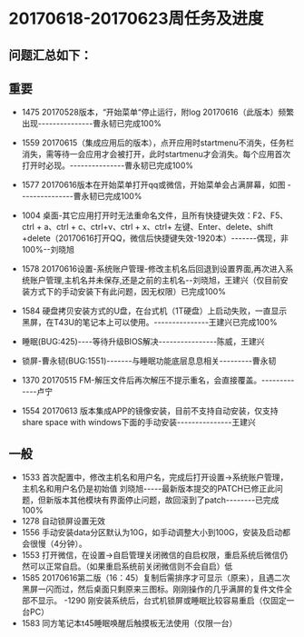# 20170618-20170623周任务及进度
## 问题汇总如下：
## 重要
- 1475 20170528版本，“开始菜单“停止运行，附log     20170616（此版本）频繁出现---------------曹永韧已完成100%

-  1559 20170615（集成应用后的版本），点开应用时startmenu不消失，任务栏消失，需等待一会应用才会被打开，此时startmenu才会消失。每个应用首次打开时必现。---------------曹永韧已完成100%
- 1577 20170616版本在开始菜单打开qq或微信，开始菜单会占满屏幕，如图 ---------------曹永韧已完成100%
- 1004 桌面-其它应用打开时无法重命名文件，且所有快捷键失效：F2、F5、ctrl + a、ctrl + c、ctrl+v、ctrl + x、ctrl+ 左键、Enter、delete、shift +delete（20170616打开QQ，微信后快捷键失效-1920本）-------偶现，非100%--刘晓旭
- 1578 20170616设置-系统账户管理-修改主机名后回退到设置界面,再次进入系统账户管理,主机名并未保存,还是之前的主机名--刘晓旭，王建兴（仅目前安装方式下的手动安装下有此问题，因无权限）已完成100%
- 1584 硬盘拷贝安装方式的U盘，在台式机（1T硬盘）上启动失败，一直显示黑屏，在T43U的笔记本上可以使用。---------------王建兴已完成100%
- 睡眠(BUG:425)----等待升级BIOS解决----------------陈威，王建兴
- 锁屏-曹永韧(BUG:1551)-------与睡眠功能底层息息相关---------曹永韧
- 1370 20170515 FM-解压文件后再次解压不提示重名，会直接覆盖。-------------卢宁
- 1554 20170613 版本集成APP的镜像安装，目前不支持自动安装，仅支持share space with windows下面的手动安装---------------王建兴


## 一般
- 1533 首次配置中，修改主机名和用户名，完成后打开设置->系统账户管理，主机名和用户名仍是初始值 刘晓旭-----最新版本提交的PATCH已修正此问题，但新版本其他模块有界面停止问题，故回滚到了patch--------已完成100%
- 1278 自动锁屏设置无效
- 1556 手动安装data分区默认为10G，如手动调整大小到100G，安装及启动都会很慢（4分钟）。
- 1553 打开微信，在设置->自启管理关闭微信的自启权限，重启系统后微信仍然可以正常自启。（如果重启系统前关闭微信则不会自启）低
- 1585 20170616第二版（16：45）复制后需排序才可显示（原来），且遇二次黑屏一闪而过，然后桌面只剩原来三图标。刚刚操作的几乎满屏的复件文件全部不显示。
-1290 刚安装系统后，台式机锁屏或睡眠比较容易重启（仅固定一台PC）
- 1583 同方笔记本t45睡眠唤醒后触摸板无法使用（仅限一台）
